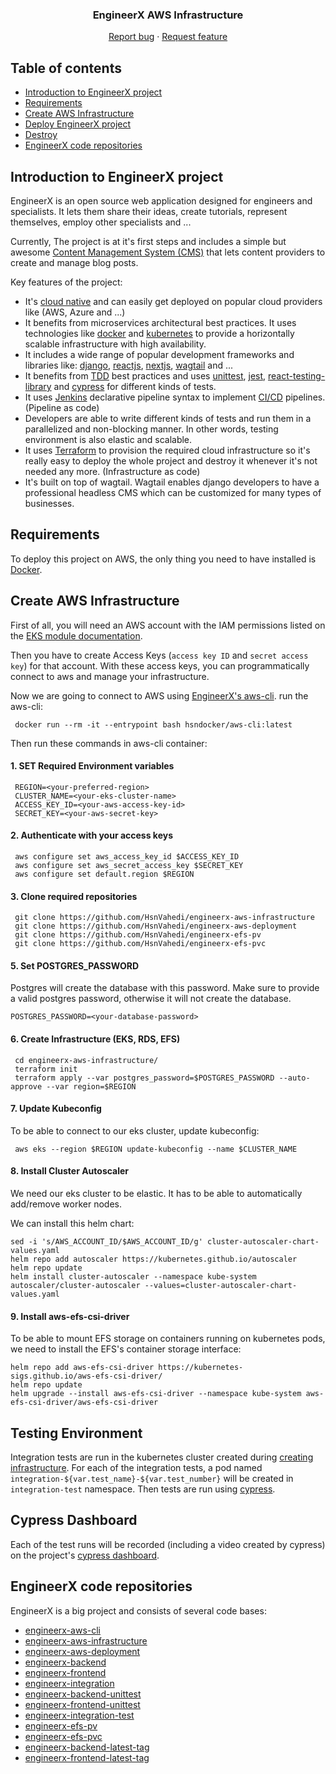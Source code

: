 <p align="center">

  <h3 align="center">EngineerX AWS Infrastructure</h3>

  <p align="center">
    <a href="https://github.com/HsnVahedi/engineerx-aws-infrastructure/issues/new">Report bug</a>
    ·
    <a href="https://github.com/HsnVahedi/engineerx-aws-infrastructure/issues/new">Request feature</a>
  </p>
</p>


## Table of contents

- [Introduction to EngineerX project](#introduction-to-engineerx-project)
- [Requirements](#requirements)
- [Create AWS Infrastructure](#create-aws-infrastructure)
- [Deploy EngineerX project](#deploy-engineerx-project)
- [Destroy](#destroy)
- [EngineerX code repositories](#engineerx-code-repositories)





## Introduction to EngineerX project

EngineerX is an open source web application designed for engineers and specialists. It lets them share their ideas, create tutorials, represent themselves, employ other specialists and ...

Currently, The project is at it's first steps and includes a simple but awesome [Content Management System (CMS)](https://en.wikipedia.org/wiki/Content_management_system) that lets content providers to create and manage blog posts.

Key features of the project:

- It's [cloud native](https://en.wikipedia.org/wiki/Cloud_native_computing) and can easily get deployed on popular cloud providers like (AWS, Azure and ...)
- It benefits from microservices architectural best practices. It uses technologies like [docker](https://www.docker.com/) and [kubernetes](https://kubernetes.io/) to provide a horizontally scalable infrastructure with high availability.
- It includes a wide range of popular development frameworks and libraries like: [django](https://www.djangoproject.com/), [reactjs](https://reactjs.org/), [nextjs](https://nextjs.org/), [wagtail](https://wagtail.io/) and ...
- It benefits from [TDD](https://en.wikipedia.org/wiki/Test-driven_development) best practices and uses [unittest](https://docs.python.org/3/library/unittest.html#module-unittest), [jest](https://jestjs.io/), [react-testing-library](https://testing-library.com/docs/react-testing-library/intro/) and [cypress](https://www.cypress.io/) for different kinds of tests.
- It uses [Jenkins](https://www.jenkins.io/) declarative pipeline syntax to implement [CI/CD](https://en.wikipedia.org/wiki/CI/CD) pipelines. (Pipeline as code)
- Developers are able to write different kinds of tests and run them in a parallelized and non-blocking manner. In other words, testing environment is also elastic and scalable.
- It uses [Terraform](https://www.terraform.io/) to provision the required cloud infrastructure so it's really easy to deploy the whole project and destroy it whenever it's not needed any more. (Infrastructure as code)
- It's built on top of wagtail. Wagtail enables django developers to have a professional headless CMS which can be customized for many types of businesses.



## Requirements

To deploy this project on AWS, the only thing you need to have installed is [Docker](https://www.google.com/url?sa=t&rct=j&q=&esrc=s&source=web&cd=&cad=rja&uact=8&ved=2ahUKEwj3s9KT68vvAhX0SRUIHfQmAMcQFjAAegQIAxAE&url=https%3A%2F%2Fwww.docker.com%2F&usg=AOvVaw3p9e1qPvdfjCrUwPYAhUlS).

## Create AWS Infrastructure
First of all, you will need an AWS account with the IAM permissions listed on the [EKS module documentation](https://github.com/terraform-aws-modules/terraform-aws-eks/blob/master/docs/iam-permissions.md).

Then you have to create Access Keys (`access key ID` and `secret access key`) for that account. With these access keys, you can programmatically connect to aws and manage your infrastructure.

Now we are going to connect to AWS using [EngineerX's aws-cli](https://github.com/HsnVahedi/engineerx-aws-cli). run the aws-cli:

     docker run --rm -it --entrypoint bash hsndocker/aws-cli:latest
     
Then run these commands in aws-cli container:

#### 1. SET Required Environment variables

     REGION=<your-preferred-region>
     CLUSTER_NAME=<your-eks-cluster-name>
     ACCESS_KEY_ID=<your-aws-access-key-id>
     SECRET_KEY=<your-aws-secret-key>
     
#### 2. Authenticate with your access keys
      
     aws configure set aws_access_key_id $ACCESS_KEY_ID
     aws configure set aws_secret_access_key $SECRET_KEY
     aws configure set default.region $REGION
     
#### 3. Clone required repositories

     git clone https://github.com/HsnVahedi/engineerx-aws-infrastructure
     git clone https://github.com/HsnVahedi/engineerx-aws-deployment
     git clone https://github.com/HsnVahedi/engineerx-efs-pv
     git clone https://github.com/HsnVahedi/engineerx-efs-pvc
     
#### 5. Set POSTGRES_PASSWORD
Postgres will create the database with this password. Make sure to provide a valid postgres password, otherwise it will not create the database.

    POSTGRES_PASSWORD=<your-database-password>

#### 6. Create Infrastructure (EKS, RDS, EFS)
     cd engineerx-aws-infrastructure/
     terraform init
     terraform apply --var postgres_password=$POSTGRES_PASSWORD --auto-approve --var region=$REGION
     
#### 7. Update Kubeconfig
To be able to connect to our eks cluster, update kubeconfig:

     aws eks --region $REGION update-kubeconfig --name $CLUSTER_NAME
   
#### 8. Install Cluster Autoscaler
We need our eks cluster to be elastic. It has to be able to automatically add/remove worker nodes.

We can install this helm chart:

    sed -i 's/AWS_ACCOUNT_ID/$AWS_ACCOUNT_ID/g' cluster-autoscaler-chart-values.yaml
    helm repo add autoscaler https://kubernetes.github.io/autoscaler
    helm repo update
    helm install cluster-autoscaler --namespace kube-system autoscaler/cluster-autoscaler --values=cluster-autoscaler-chart-values.yaml
    
 #### 9. Install aws-efs-csi-driver
 To be able to mount EFS storage on containers running on kubernetes pods, we need to install the EFS's container storage interface:
 
    helm repo add aws-efs-csi-driver https://kubernetes-sigs.github.io/aws-efs-csi-driver/
    helm repo update
    helm upgrade --install aws-efs-csi-driver --namespace kube-system aws-efs-csi-driver/aws-efs-csi-driver


## Testing Environment
Integration tests are run in the kubernetes cluster created during [creating infrastructure](https://github.com/HsnVahedi/engineerx-aws-infrastructure). For each of the integration tests, a pod named `integration-${var.test_name}-${var.test_number}` will be created in `integration-test` namespace. Then tests are run using [cypress](https://www.cypress.io/).

## Cypress Dashboard
Each of the test runs will be recorded (including a video created by cypress) on the project's [cypress dashboard](https://dashboard.cypress.io/projects/4zons4).

## EngineerX code repositories

EngineerX is a big project and consists of several code bases:

- [engineerx-aws-cli](https://github.com/HsnVahedi/engineerx-aws-cli)
- [engineerx-aws-infrastructure](https://github.com/HsnVahedi/engineerx-aws-infrastructure)
- [engineerx-aws-deployment](https://github.com/HsnVahedi/engineerx-aws-deployment)
- [engineerx-backend](https://github.com/HsnVahedi/engineerx-backend)
- [engineerx-frontend](https://github.com/HsnVahedi/engineerx-frontend)
- [engineerx-integration](https://github.com/HsnVahedi/engineerx-integration)
- [engineerx-backend-unittest](https://github.com/HsnVahedi/engineerx-backend-unittest)
- [engineerx-frontend-unittest](https://github.com/HsnVahedi/engineerx-frontend-unittest)
- [engineerx-integration-test](https://github.com/HsnVahedi/engineerx-integration-test)
- [engineerx-efs-pv](https://github.com/HsnVahedi/engineerx-efs-pv)
- [engineerx-efs-pvc](https://github.com/HsnVahedi/engineerx-efs-pvc)
- [engineerx-backend-latest-tag](https://github.com/HsnVahedi/engineerx-backend-latest-tag)
- [engineerx-frontend-latest-tag](https://github.com/HsnVahedi/engineerx-frontend-latest-tag)
